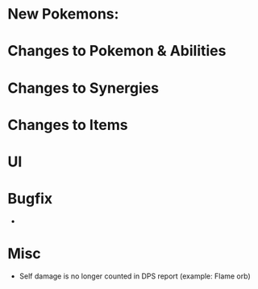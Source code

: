 # New Pokemons:

# Changes to Pokemon & Abilities


# Changes to Synergies

# Changes to Items

# UI


# Bugfix

- 
# Misc

- Self damage is no longer counted in DPS report (example: Flame orb)